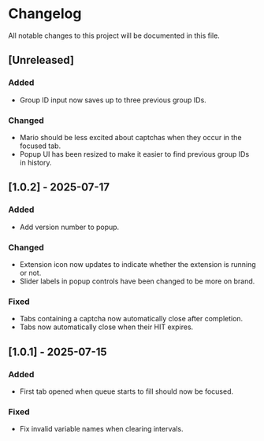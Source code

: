 # Changelog

All notable changes to this project will be documented in this file.

## [Unreleased]

### Added

- Group ID input now saves up to three previous group IDs.

### Changed

- Mario should be less excited about captchas when they occur in the focused tab.
- Popup UI has been resized to make it easier to find previous group IDs in history.

## [1.0.2] - 2025-07-17

### Added

- Add version number to popup.

### Changed

- Extension icon now updates to indicate whether the extension is running or not.
- Slider labels in popup controls have been changed to be more on brand.

### Fixed

- Tabs containing a captcha now automatically close after completion.
- Tabs now automatically close when their HIT expires.

## [1.0.1] - 2025-07-15

### Added

- First tab opened when queue starts to fill should now be focused.

### Fixed

- Fix invalid variable names when clearing intervals.
